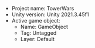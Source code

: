 <!-- UNITY CODE ASSIST INSTRUCTIONS START -->
- Project name: TowerWars
- Unity version: Unity 2021.3.45f1
- Active game object:
  - Name: GameObject
  - Tag: Untagged
  - Layer: Default
<!-- UNITY CODE ASSIST INSTRUCTIONS END -->